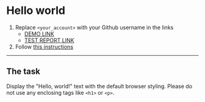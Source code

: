 # Hello world
1. Replace `<your_account>` with your Github username in the links
    - [DEMO LINK](https://olesmarola.github.io/layout_hello-world/) <br>
    - [TEST REPORT LINK](https://olesmarola.github.io/layout_hello-world/report/html_report/)
2. Follow [this instructions](https://mate-academy.github.io/layout_task-guideline/)
___

## The task 
Display the "Hello, world!" text with the default browser styling. Please do not 
use any enclosing tags like `<h1>` or `<p>`.
